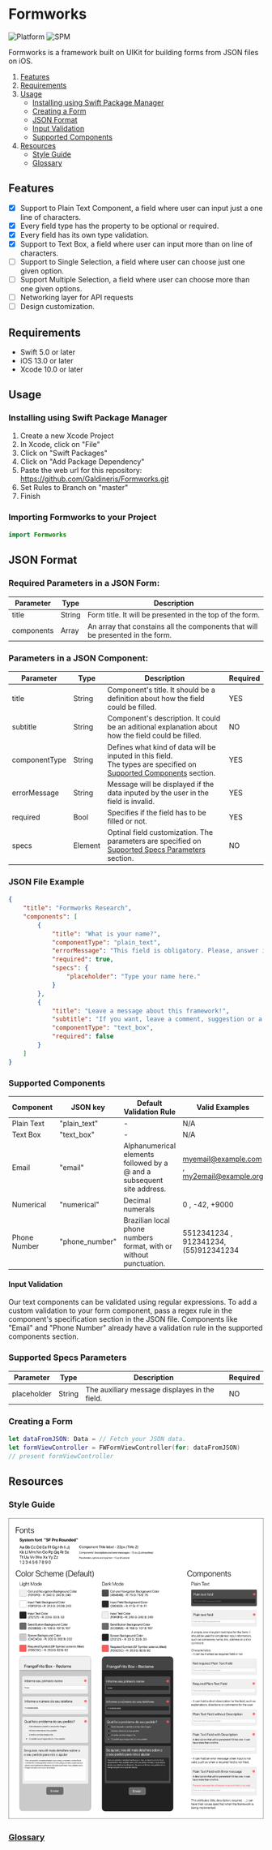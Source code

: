 # Formworks
![Platform](https://img.shields.io/static/v1?label=platform&message=iOS&color=orange)
![SPM](https://img.shields.io/static/v1?label=SwiftPackageManager&message=compatible&color=sucess)

Formworks is a framework built on UIKit for building forms from JSON files on iOS.

1. [Features](#features)
2. [Requirements](#requirements)
3. [Usage](#usage)
    - [Installing using Swift Package Manager](#installing-using-swift-package-manager)
    - [Creating a Form](#creating-a-form)
    - [JSON Format ](#json-format)
    - [Input Validation](#input-validation)
    - [Supported Components](#supported-components)
4. [Resources](#resources)
    - [Style Guide](#style-guide)
    - [Glossary](docs/glossary.md)

## Features
- [x] Support to Plain Text Component, a field where user can input just a one line of characters.
- [x] Every field type has the property to be optional or required.
- [x] Every field has its own type validation.
- [x] Support to Text Box, a field where user can input more than on line of characters.
- [ ] Support to Single Selection, a field where user can choose just one given option.
- [ ] Support Multiple Selection, a field where user can choose more than one given options.
- [ ] Networking layer for API requests
- [ ] Design customization.

## Requirements
- Swift 5.0 or later 
- iOS 13.0 or later
- Xcode 10.0 or later

## Usage
### Installing using Swift Package Manager
1. Create a new Xcode Project
2. In Xcode, click on "File"
3. Click on "Swift Packages"
4. Click on "Add Package Dependency"
5. Paste the web url for this repository: https://github.com/Galdineris/Formworks.git
6. Set Rules to Branch on "master"
7. Finish

### Importing Formworks to your Project
```swift
import Formworks
```
## JSON Format 
### Required Parameters in a JSON Form:
Parameter | Type | Description 
------------ | ------------- | -------------
title | String | Form title. It will be presented in the top of the form.
components | Array | An array that constains all the components that will be presented in the form.

### Parameters in a JSON Component:
Parameter | Type | Description | Required
------------ | ------------- | ------------- | -------------
title | String | Component's title. It should be a definition about how the field could be filled. | YES
subtitle | String | Component's description. It could be an aditional explanation about how the field could be filled. | NO
componentType | String | Defines what kind of data will be inputed in this field. <br> The types are specified on [Supported Components](#supported-components) section. | YES
errorMessage | String | Message will be displayed if the data inputed by the user in the field is invalid. | YES
required | Bool | Specifies if the field has to be filled or not.| YES
specs | Element | Optinal field customization. The parameters are specified on [Supported Specs Parameters](#supported-specs-parameters) section. | NO

### JSON File Example
```json
{
    "title": "Formworks Research",
    "components": [
        {
            "title": "What is your name?",
            "componentType": "plain_text",
            "errorMessage": "This field is obligatory. Please, answer it.",
            "required": true,
            "specs": {
                "placeholder": "Type your name here."
            }
        },
        {
            "title": "Leave a message about this framework!",
            "subtitle": "If you want, leave a comment, suggestion or a complaint.",
            "componentType": "text_box",
            "required": false
        }
    ]
}
```

### Supported Components
Component | JSON key | Default Validation Rule | Valid Examples
------------ | ------------- | ------------- | -------------
Plain Text | "plain_text" | - | N/A
Text Box | "text_box"| - | N/A
Email | "email" | Alphanumerical elements followed by a @ and a subsequent site address. | myemail@example.com , my2email@example.org
Numerical | "numerical" | Decimal numerals | 0 , -42, +9000
Phone Number | "phone_number" | Brazilian local phone numbers format, with or without punctuation. | 5512341234 , 912341234, (55)912341234
#### Input Validation
Our text components can be validated using regular expressions. To add a custom validation to your form component, pass a regex rule in the component's specification section in the JSON file.
Components like "Email" and "Phone Number" already have a validation rule in the supported components section.

### Supported Specs Parameters
Parameter | Type | Description | Required
------------ | ------------- | ------------- | -------------
placeholder | String | The auxiliary message displayes in the field.| NO

### Creating a Form
```swift
let dataFromJSON: Data = // Fetch your JSON data.
let formViewController = FWFormViewController(for: dataFromJSON)
// present formViewController
```


## Resources
### Style Guide
![Style_Guide](docs/FormWorksStyleGuide.jpg)
### [Glossary](docs/glossary.md)
